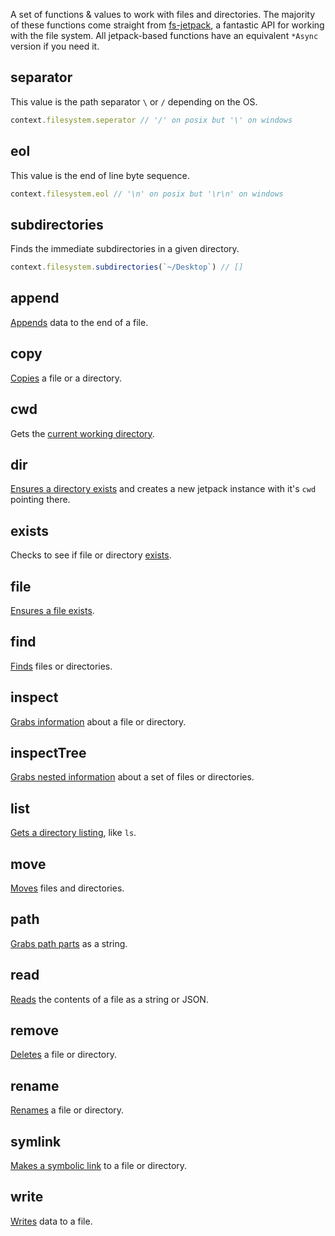 A set of functions & values to work with files and directories.  The majority of these functions come
straight from [fs-jetpack](https://github.com/szwacz/fs-jetpack), a fantastic API for working with the
file system.  All jetpack-based functions have an equivalent `*Async` version if you need it.

## separator

This value is the path separator `\` or `/` depending on the OS.

```js
context.filesystem.seperator // '/' on posix but '\' on windows
```

## eol

This value is the end of line byte sequence.

```js
context.filesystem.eol // '\n' on posix but '\r\n' on windows 
```

## subdirectories

Finds the immediate subdirectories in a given directory.

```js
context.filesystem.subdirectories(`~/Desktop`) // []
```

## append

[Appends](https://github.com/szwacz/fs-jetpack#appendpath-data-options) data to the end of a file.

## copy

[Copies](https://github.com/szwacz/fs-jetpack#copyfrom-to-options) a file or a directory.

## cwd

Gets the [current working directory](https://github.com/szwacz/fs-jetpack#createreadstreampath-options).

## dir

[Ensures a directory exists](https://github.com/szwacz/fs-jetpack#dirpath-criteria) and creates a new jetpack
instance with it's `cwd` pointing there. 

## exists

Checks to see if file or directory [exists](https://github.com/szwacz/fs-jetpack#existspath).

## file

[Ensures a file exists](https://github.com/szwacz/fs-jetpack#filepath-criteria).

## find

[Finds](https://github.com/szwacz/fs-jetpack#findpath-searchoptions) files or directories.

## inspect

[Grabs information](https://github.com/szwacz/fs-jetpack#inspectpath-options) about a file or directory.

## inspectTree

[Grabs nested information](https://github.com/szwacz/fs-jetpack#inspecttreepath-options) about a set of files or directories.

## list

[Gets a directory listing](https://github.com/szwacz/fs-jetpack#listpath), like `ls`.

## move

[Moves](https://github.com/szwacz/fs-jetpack#movefrom-to) files and directories.

## path

[Grabs path parts](https://github.com/szwacz/fs-jetpack#pathparts) as a string.

## read

[Reads](https://github.com/szwacz/fs-jetpack#readpath-returnas) the contents of a file as a string or JSON.

## remove

[Deletes](https://github.com/szwacz/fs-jetpack#removepath) a file or directory.

## rename

[Renames](https://github.com/szwacz/fs-jetpack#renamepath-newname) a file or directory.

## symlink

[Makes a symbolic link](https://github.com/szwacz/fs-jetpack#symlinksymlinkvalue-path) to a file or directory. 

## write

[Writes](https://github.com/szwacz/fs-jetpack#writepath-data-options) data to a file.




